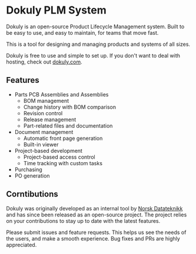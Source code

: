 # Dokuly PLM System

Dokuly is an open-source Product Lifecycle Management system.
Built to be easy to use, and easy to maintain, for teams that move fast.

This is a tool for designing and managing products and systems of all sizes.

Dokuly is free to use and simple to set up.
If you don't want to deal with hosting, check out [dokuly.com](https://dokuly.com/).

## Features

- Parts PCB Assemblies and Assemblies
  - BOM management
  - Change history with BOM comparison
  - Revision control
  - Release management
  - Part-related files and documentation
- Document management
  - Automatic front page generation
  - Built-in viewer
- Project-based development
  - Project-based access control
  - Time tracking with custom tasks
- Purchasing
- PO generation

## Corntibutions

Dokuly was originally developed as an internal tool by [Norsk Datateknikk](https://norskdatateknikk.no/) and has since been released as an open-source project.
The project relies on your contributions to stay up to date with the latest features.

Please submit issues and feature requests. This helps us see the needs of the users, and make a smooth experience.
Bug fixes and PRs are highly appreciated.
